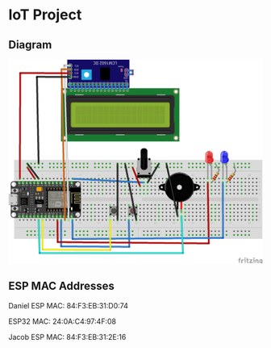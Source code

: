 # IoT Project

## Diagram

![Fritzing Diagram of controller unit](/img/fritzing_diagram.png)

## ESP MAC Addresses

Daniel ESP MAC: 84:F3:EB:31:D0:74

ESP32 MAC: 24:0A:C4:97:4F:08

Jacob ESP MAC: 84:F3:EB:31:2E:16
